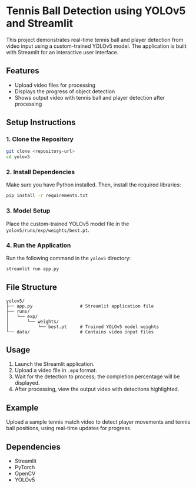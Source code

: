 # Tennis Ball Detection using YOLOv5 and Streamlit

This project demonstrates real-time tennis ball and player detection from video input using a custom-trained YOLOv5 model. The application is built with Streamlit for an interactive user interface.

## Features

- Upload video files for processing
- Displays the progress of object detection
- Shows output video with tennis ball and player detection after processing

## Setup Instructions

### 1. Clone the Repository

```bash
git clone <repository-url>
cd yolov5
```

### 2. Install Dependencies

Make sure you have Python installed. Then, install the required libraries:

```bash
pip install -r requirements.txt
```

### 3. Model Setup

Place the custom-trained YOLOv5 model file in the `yolov5/runs/exp/weights/best.pt`.

### 4. Run the Application

Run the following command in the `yolov5` directory:

```bash
streamlit run app.py
```

## File Structure

```
yolov5/
├── app.py                  # Streamlit application file
├── runs/
│   └── exp/
│       └── weights/
│           └── best.pt     # Trained YOLOv5 model weights
└── data/                   # Contains video input files
```

## Usage

1. Launch the Streamlit application.
2. Upload a video file in `.mp4` format.
3. Wait for the detection to process; the completion percentage will be displayed.
4. After processing, view the output video with detections highlighted.

## Example

Upload a sample tennis match video to detect player movements and tennis ball positions, using real-time updates for progress.

## Dependencies

- Streamlit
- PyTorch
- OpenCV
- YOLOv5

